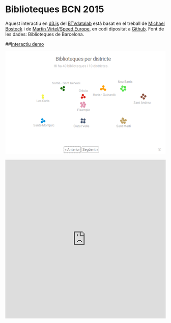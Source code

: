 # Biblioteques BCN 2015

Aquest interactiu en [d3.js](http://d3js.org) del [BTVdatalab](https://twitter.com/btvdatalab) està basat en el treball de [Michael Bostock](http://bl.ocks.org/mbostock/1021953) i de [Martin Virtel/Speed Europe](https://apps.opendatacity.de/speedupeurope/0.3/), en codi dipositat a [Github](opendatacity.de/speedupeurope/0.3/). Font de les dades: Biblioteques de Barcelona.

##[Interactiu demo](http://btvdatalab.github.io/BCN2015biblioteques/index.html)

![Screenshot](https://raw.githubusercontent.com/BTVdatalab/BCN2015biblioteques/master/interactive/screenshot.png)

<iframe
  style="border: 0px;"
  src="http://btvdatalab.github.io/BCN2015biblioteques/index.html"
  scrolling="no"
  width="100%"
  height="500px">
</iframe>